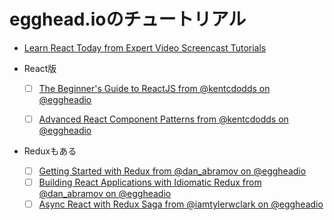 egghead.ioのチュートリアル
=========

- [Learn React Today from Expert Video Screencast Tutorials](https://egghead.io/browse/frameworks/react)

- React版
  - [ ] [The Beginner's Guide to ReactJS from @kentcdodds on @eggheadio](https://egghead.io/courses/the-beginner-s-guide-to-reactjs)
  - [ ] [Advanced React Component Patterns from @kentcdodds on @eggheadio](https://egghead.io/courses/advanced-react-component-patterns)


- Reduxもある
  - [ ] [Getting Started with Redux from @dan_abramov on @eggheadio](https://egghead.io/courses/getting-started-with-redux)
  - [ ] [Building React Applications with Idiomatic Redux from @dan_abramov on @eggheadio](https://egghead.io/courses/building-react-applications-with-idiomatic-redux)
  - [ ] [Async React with Redux Saga from @iamtylerwclark on @eggheadio](https://egghead.io/courses/async-react-with-redux-saga)
